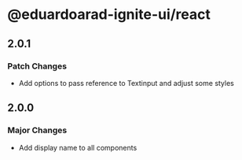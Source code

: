 # @eduardoarad-ignite-ui/react

## 2.0.1

### Patch Changes

- Add options to pass reference to Textinput and adjust some styles

## 2.0.0

### Major Changes

- Add display name to all components
